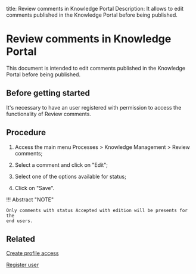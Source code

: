 title:  Review comments in Knowledge Portal
Description: It allows to edit comments published in the Knowledge Portal before being published. 
# Review comments in Knowledge Portal

This document is intended to edit comments published in the Knowledge Portal before being published.

Before getting started
----------------

It's necessary to have an user registered with permission to access the functionality
of Review comments.

Procedure
------------

1.  Access the main menu Processes \> Knowledge Management \> Review comments;

2.  Select a comment and click on "Edit";

3.  Select one of the options available for status;

4.  Click on "Save".

!!! Abstract "NOTE"
    
    Only comments with status Accepted with edition will be presents for the
    end users.
    
Related
----------------

[Create profile access](/en-us/citsmart-platform-9/initial-settings/access-settings/profile/create-profile-access.html)

[Register user](/en-us/citsmart-platform-9/initial-settings/access-settings/user/users.html)    

<!-- !!! tip "About"

    <b>Product/Version:</b> CITSmart | 9.00 &nbsp;&nbsp;
    <b>Updated:</b>02/19/2021 – Larissa Lourenço

